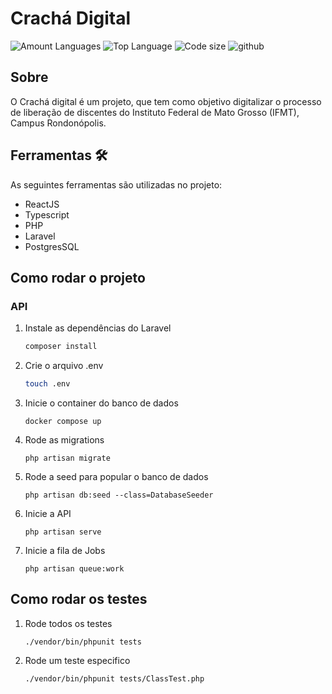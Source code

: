 # Crachá Digital

![Amount Languages](https://img.shields.io/github/languages/count/cleberfeitosa/crachaDigital?logoColor=red&style=for-the-badge)
![Top Language](https://img.shields.io/github/languages/top/cleberfeitosa/crachaDigital?style=for-the-badge)
![Code size](https://img.shields.io/github/repo-size/cleberfeitosa/crachaDigital?style=for-the-badge)
![github](https://user-images.githubusercontent.com/72306241/233846544-aaeb3fda-39a4-41c3-a6d7-2089d19ab753.png)

## Sobre

O Crachá digital é um projeto, que tem como objetivo digitalizar o processo de liberação de discentes do Instituto Federal de Mato Grosso (IFMT), Campus Rondonópolis.

## Ferramentas 🛠

As seguintes ferramentas são utilizadas no projeto:

- ReactJS
- Typescript
- PHP
- Laravel
- PostgresSQL

## Como rodar o projeto

### API

1. Instale as dependências do Laravel
   ```bash
   composer install
   ```
2. Crie o arquivo .env
   ```bash
   touch .env
   ```
3. Inicie o container do banco de dados
   ```shell
   docker compose up
   ```
4. Rode as migrations
   ```shell
   php artisan migrate
   ```
5. Rode a seed para popular o banco de dados
   ```shell
   php artisan db:seed --class=DatabaseSeeder
   ```
6. Inicie a API
   ```shell
   php artisan serve
   ```
7. Inicie a fila de Jobs
   ```shell
   php artisan queue:work
   ```

## Como rodar os testes

1. Rode todos os testes
   ```shell
   ./vendor/bin/phpunit tests
   ```
2. Rode um teste especifico
   ```shell
   ./vendor/bin/phpunit tests/ClassTest.php
   ```
